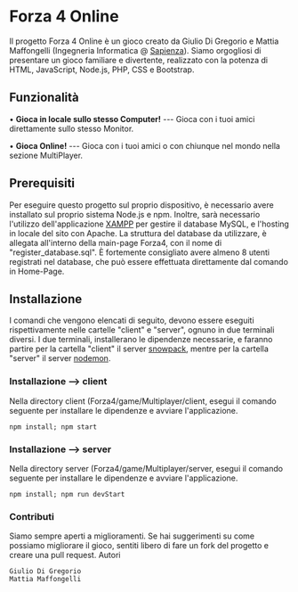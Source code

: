 # Forza 4 Online

Il progetto Forza 4 Online è un gioco creato da Giulio Di Gregorio e Mattia Maffongelli 
(Ingegneria Informatica @ [Sapienza](https://www.uniroma1.it/it/pagina-strutturale/home)). 
Siamo orgogliosi di presentare un gioco familiare e divertente, realizzato con la potenza di HTML, JavaScript, Node.js, PHP, CSS e Bootstrap.

## Funzionalità

• **Gioca in locale sullo stesso Computer!** --- Gioca con i tuoi amici direttamente sullo stesso Monitor. 

• **Gioca Online!** --- Gioca con i tuoi amici o con chiunque nel mondo nella sezione MultiPlayer.

## Prerequisiti

Per eseguire questo progetto sul proprio dispositivo, è necessario avere installato sul proprio sistema Node.js e npm.
Inoltre, sarà necessario l'utilizzo dell'applicazione [XAMPP](https://www.apachefriends.org/it/index.html) per gestire il database MySQL, e l'hosting in locale del sito con Apache. La struttura del database da utilizzare, è allegata all'interno della main-page Forza4, con il nome di "register_database.sql". 
È fortemente consigliato avere almeno 8 utenti registrati nel database, che può essere effettuata direttamente dal comando in Home-Page.

## Installazione

I comandi che vengono elencati di seguito, devono essere eseguiti rispettivamente nelle cartelle "client" e "server", ognuno in due terminali diversi.
I due terminali, installerano le dipendenze necessarie, e faranno partire per la cartella "client" il server [snowpack](https://www.snowpack.dev/), mentre per la cartella "server" il server [nodemon](https://nodemon.io/).

### Installazione --> client

Nella directory client (Forza4/game/Multiplayer/client, esegui il comando seguente per installare le dipendenze e avviare l'applicazione.

`npm install;
npm start`

### Installazione --> server

Nella directory server (Forza4/game/Multiplayer/server, esegui il comando seguente per installare le dipendenze e avviare l'applicazione.

`npm install;
npm run devStart`

### Contributi
Siamo sempre aperti a miglioramenti. Se hai suggerimenti su come possiamo migliorare il gioco, sentiti libero di fare un fork del progetto e creare una pull request.
Autori

    Giulio Di Gregorio
    Mattia Maffongelli
